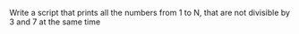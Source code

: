 Write a script that prints all the numbers from 1 to
N, that are not divisible by 3 and 7 at the same time
